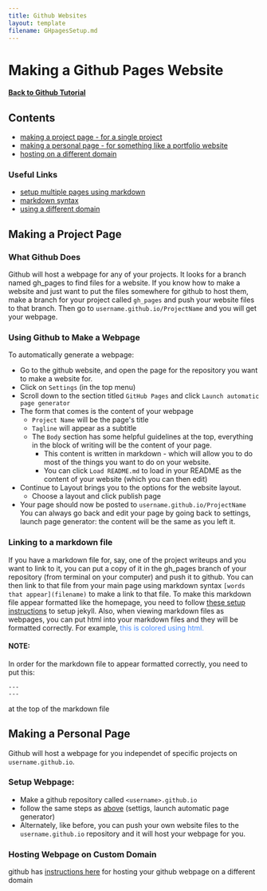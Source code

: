 ```yaml
---
title: Github Websites
layout: template
filename: GHpagesSetup.md
---
```

# Making a Github Pages Website

#### [Back to Github Tutorial](index)

## Contents
- [making a project page - for a single project](#making-a-project-page)
- [making a personal page - for something like a portfolio website](#making-a-personal-page)
- [hosting on a different domain](#hosting-webpage-on-custom-domain)

### Useful Links
- [setup multiple pages using markdown](http://phuston.github.io/patrickandfrantonarethebestninjas/howto)
- [markdown syntax](https://guides.github.com/features/mastering-markdown/)
- [using a different domain](https://help.github.com/articles/using-a-custom-domain-with-github-pages/)

## Making a Project Page

### What Github Does
Github will host a webpage for any of your projects.  It looks for a branch named gh_pages to find files for a website.  If you know how to make a website and just want to put the files somewhere for github to host them, make a branch for your project called `gh_pages` and push your website files to that branch.  Then go to `username.github.io/ProjectName` and you will get your webpage.

### Using Github to Make a Webpage
To automatically generate a webpage:
- Go to the github website, and open the page for the repository you want to make a website for.
- Click on `Settings` (in the top menu)
- Scroll down to the section titled `GitHub Pages` and click `Launch automatic page generator`
- The form that comes is the content of your webpage
  - `Project Name` will be the page's title
  - `Tagline` will appear as a subtitle
  - The `Body` section has some helpful guidelines at the top, everything in the block of writing will be the content of your page.
    - This content is written in markdown - which will allow you to do most of the things you want to do on your website.
    - You can click `Load README.md` to load in your README as the content of your website (which you can then edit)
- Continue to Layout brings you to the options for the website layout.  
  - Choose a layout and click publish page
- Your page should now be posted to `username.github.io/ProjectName`
You can always go back and edit your page by going back to settings, launch page generator: the content will be the same as you left it.

### Linking to a markdown file
If you have a markdown file for, say, one of the project writeups and you want to link to it, you can put a copy of it in the gh_pages branch of your repository (from terminal on your computer) and push it to github.  You can then link to that file from your main page using markdown syntax `[words that appear](filename)` to make a link to that file.
To make this markdown file appear formatted like the homepage, you need to follow [these setup instructions](http://phuston.github.io/patrickandfrantonarethebestninjas/howto) to setup jekyll.
Also, when viewing markdown files as webpages, you can put html into your markdown files and they will be formatted correctly.  For example, <span style="color: #48f"> this is colored using html. </span>

#### NOTE:
In order for the markdown file to appear formatted correctly, you need to put this:<br>

`---`<br>
`---`


at the top of the markdown file

## Making a Personal Page
Github will host a webpage for you independet of specific projects on `username.github.io`.

### Setup Webpage:
- Make a github repository called `<username>.github.io`
- follow the same steps as [above](#using-github-to-make-a-webpage) (settigs, launch automatic page generator)
- Alternately, like before, you can push your own website files to the `username.github.io` repository and it will host your webpage for you.

### Hosting Webpage on Custom Domain
github has [instructions here](https://help.github.com/articles/using-a-custom-domain-with-github-pages/) for hosting your github webpage on a different domain 
